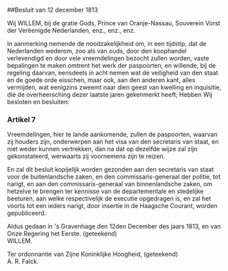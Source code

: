 <meta http-equiv='Content-Type' content='text/html; charset=utf-8' />

##Besluit van 12 december 1813

Wij WILLEM, bij de gratie Gods, Prince van Oranje-Nassau, Souverein Vorst der Verëenigde Nederlanden, enz., enz., enz. 

In aanmerking nemende de noodzakelijkheid om, in een tijdstip, dat de Nederlanden wederom, zoo als van ouds, door den koophandel verlevendigd en door vele vreemdelingen bezocht zullen worden, vaste bepalingen te maken omtrent het werk der paspoorten, en willende, bij de regeling daarvan, eensdeels in acht nemen wat de veiligheid van den staat en de goede orde eisschen, maar ook, aan den anderen kant, alles vermijden, wat eenigzins zweemt naar dien geest van kwelling en inquisitie, die de overheersching dezer laatste jaren gekenmerkt heeft; 
Hebben Wij besloten en besluiten:     

### Artikel  7  

Vreemdelingen, hier te lande aankomende, zullen de paspoorten, waarvan zij houders zijn, onderwerpen aan het visa van den secretaris van staat, en niet weder kunnen vertrekken, dan na dat op dezelfde wijze zal zijn gekonstateerd, werwaarts zij voornemens zijn te reizen.  

En zal dit besluit kopijelijk worden gezonden aan den secretaris van staat voor de buitenlandsche zaken, en den commissaris-generaal der politie, tot narigt, en aan den commissaris-generaal van binnenlandsche zaken, om hetzelve te brengen ter kennisse van de departementale en stedelijke beeturen, aan welke respectivelijk de executie opgedragen is, en zal het voorts tot een ieders narigt, door insertie in de Haagsche Courant, worden gepubliceerd.    

Aldus gedaan in 's Gravenhage 
den 12den December des jaars 1813, en van Onze Regering het Eerste. (geteekend)   
WILLEM.   

Ter ordonnantie van Zijne Koninklijke Hoogheid, (geteekend)  
A. R. Falck.   

